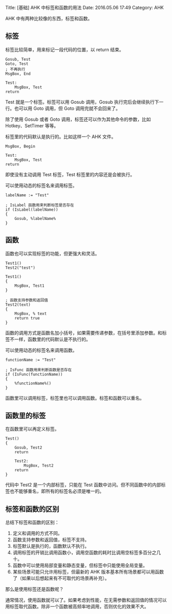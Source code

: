 Title: [基础] AHK 中标签和函数的用法
Date: 2016.05.06 17:49
Category: AHK

AHK 中有两种比较像的东西，标签和函数。

## 标签

标签比较简单，用来标记一段代码的位置，以 return 结束。

```
Gosub, Test
Goto, Test
; 不再执行
MsgBox, End

Test:
    MsgBox, Test
return
```

Test 就是一个标签。标签可以用 Gosub 调用，Gosub 执行完后会继续执行下一行。也可以用 Goto 调用，但 Goto 调用完就不会回来了。

除了使用 Gosub 或者 Goto 调用，标签还可以作为其他命令的参数，比如 Hotkey、SetTimer 等等。

标签里的代码默认是执行的。比如这样一个 AHK 文件。

```
MsgBox, Begin

Test:
    MsgBox, Test
return
```

即使没有主动调用 Test 标签，Test 标签里的内容还是会被执行。

可以使用动态的标签名来调用标签。

```
labelName := "Test"

; IsLabel 函数用来判断标签是否存在
if (IsLabel(labelName))
{
    Gosub, %labelName%
}
```

## 函数

函数也可以实现标签的功能，但更强大和灵活。

```
Test1()
Test2("test")

Test1()
{
    MsgBox, Test1
}

; 函数支持参数和返回值
Test2(text)
{
    MsgBox, % text
    return true
}
```

函数的调用方式是函数名加小括号，如果需要传递参数，在括号里添加参数。和标签不一样，函数里的代码默认是不执行的。

可以使用动态的标签名来调用函数。

```
functionName := "Test"

; IsFunc 函数用来判断函数是否存在
if (IsFunc(functionName))
{
    %functionName%()
}
```

函数里可以调用标签，标签里也可以调用函数。标签和函数可以重名。

## 函数里的标签

在函数里可以再定义标签。

```
Test()
{
    Gosub, Test2
    return

    Test2:
        MsgBox, Test2
    return
}
```

代码中 Test2 是一个内部标签，只能在 Test 函数中访问。但不同函数中的内部标签也不能够重名，即所有的标签名必须是唯一的。

## 标签和函数的区别

总结下标签和函数的区别：

1. 定义和调用的方式不同。
2. 函数支持参数和返回值，标签不支持。
3. 标签默认是执行的，函数默认不执行。
4. 调用标签的开销比调用函数小，调用空函数的耗时比调用空标签多百分之几十。
5. 函数中可以使用局部变量和静态变量，但标签中只能使用全局变量。
6. 某些场景可能只允许用标签，但最新的 AHK 版本基本所有场景都可以用函数了（如果以后想起来有不可取代的场景再补充）。

那么是使用标签还是函数呢？

通常情况，使用函数就可以了。如果考虑到性能，在无需参数和返回值的情况可以用标签取代函数。除非一个函数被高频率地调用，否则优化的效果不大。
